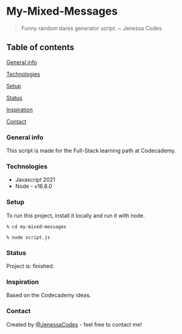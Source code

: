 # My-Mixed-Messages

>Funny random dares generator script. 
> ~ Jenessa Codes

## Table of contents
[General info](#General-info)

[Technologies](#Technologies)

[Setup](#Setup)

[Status](#Status)

[Inspiration](#Inspiration)

[Contact](#Contact)
### General info 

This script is made for the Full-Stack learning path at Codecademy.

### Technologies

- Javascript 2021
- Node - v16.8.0
### Setup

To run this project, install it locally and run it with node.
```
% cd my-mixed-messages

% node script.js
```
### Status

Project is: finished.

### Inspiration

Based on the Codecademy ideas.

### Contact

Created by [@JenessaCodes](https://www.github.com/JenessaCodes) - feel free to contact me!
